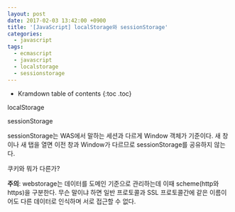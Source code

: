 ```yaml
---
layout: post
date: 2017-02-03 13:42:00 +0900
title: '[JavaScript] localStorage와 sessionStorage'
categories:
  - javascript
tags:
  - ecmascript
  - javascript
  - localstorage
  - sessionstorage
---
```


* Kramdown table of contents
{:toc .toc}

localStorage

sessionStorage

sessionStorage는 WAS에서 말하는 세션과 다르게 Window 객체가 기준이다. 새 창이나 새 탭을 열면 이전 창과 Window가 다르므로 sessionStorage를 공유하지 않는다.

쿠키와 뭐가 다른가?

**주의**: webstorage는 데이터를 도메인 기준으로 관리하는데 이때 scheme(http와 https)을 구분한다. 무슨 말이냐 하면 일반 프로토콜과 SSL 프로토콜간에 같은 이름이어도 다른 데이터로 인식하며 서로 접근할 수 없다.
